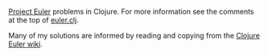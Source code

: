 [Project Euler](http://projecteuler.net/) problems in Clojure.  For more information see the comments at the top of [euler.clj](http://github.com/dpritchett/euler-clj/blob/master/euler.clj).

Many of my solutions are informed by reading and copying from the [Clojure Euler wiki](http://clojure-euler.wikispaces.com).
